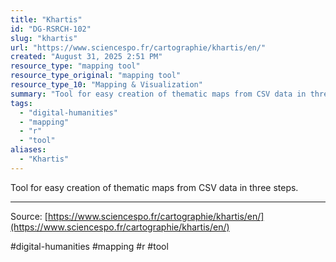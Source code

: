 ```yaml
---
title: "Khartis"
id: "DG-RSRCH-102"
slug: "khartis"
url: "https://www.sciencespo.fr/cartographie/khartis/en/"
created: "August 31, 2025 2:51 PM"
resource_type: "mapping tool"
resource_type_original: "mapping tool"
resource_type_10: "Mapping & Visualization"
summary: "Tool for easy creation of thematic maps from CSV data in three steps."
tags:
  - "digital-humanities"
  - "mapping"
  - "r"
  - "tool"
aliases:
  - "Khartis"
---
```


Tool for easy creation of thematic maps from CSV data in three steps.

---

Source: [https://www.sciencespo.fr/cartographie/khartis/en/](https://www.sciencespo.fr/cartographie/khartis/en/)

#digital-humanities #mapping #r #tool
